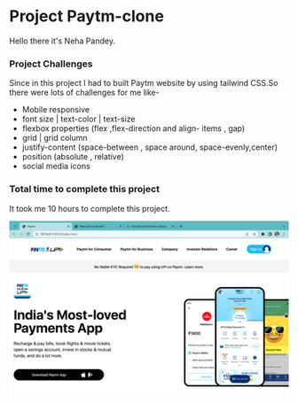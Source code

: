 # Project Paytm-clone
Hello there it's Neha Pandey.

### Project Challenges
Since in this project I had to built Paytm website by using tailwind CSS.So there were lots of challenges for me like-
- Mobile responsive 
- font size | text-color | text-size
- flexbox properties (flex ,flex-direction and align- items , gap)
- grid | grid column
- justify-content (space-between , space around, space-evenly,center)
- position (absolute , relative)
- social media icons


### Total time to complete this project

It took me 10 hours to complete this project.

![myproject link](./pagescreen.png)
